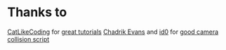 # Thanks to
[CatLikeCoding](https://catlikecoding.com) for [great tutorials](https://catlikecoding.com/unity/tutorials/)
[Chadrik Evans](https://forum.unity.com/members/chadrickevans.795411/) and [id0](https://forum.unity.com/members/id0.157208/) for [good camera collision script](https://forum.unity.com/threads/complete-camera-collision-detection-third-person-games.347233/)
